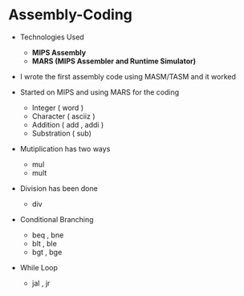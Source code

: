 # Assembly-Coding

- Technologies Used
    - **MIPS Assembly**
    - **MARS (MIPS Assembler and Runtime Simulator)**

- I wrote the first assembly code using MASM/TASM and it worked
- Started on MIPS and using MARS for the coding
    - Integer ( word )
    - Character ( asciiz )
    - Addition ( add , addi )
    - Substration ( sub)
- Mutiplication has two ways
    - mul
    - mult
- Division has been done
    - div
- Conditional Branching
    - beq , bne
    - blt , ble
    - bgt , bge
- While Loop
    - jal , jr

